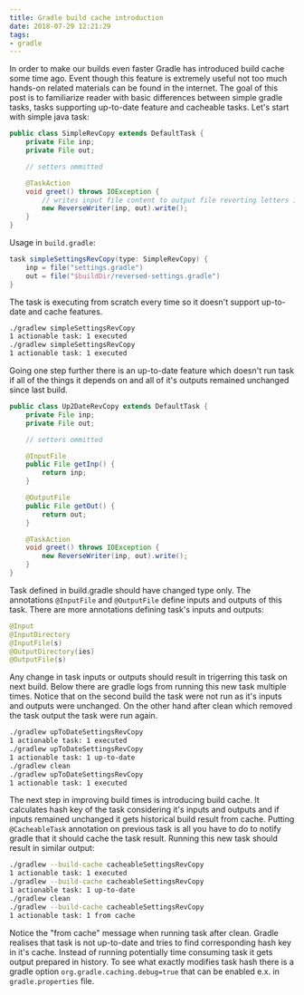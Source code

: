 ```yaml
---
title: Gradle build cache introduction
date: 2018-07-29 12:21:29
tags: 
- gradle
---
```


In order to make our builds even faster Gradle has introduced build cache some time ago. Event though this feature is extremely useful not too much hands-on related materials can be found in the internet. The goal  of this post is to familiarize reader with basic differences between simple gradle tasks, tasks supporting up-to-date feature and cacheable tasks. Let's start with simple java task:

```java
public class SimpleRevCopy extends DefaultTask {
    private File inp;
    private File out;

    // setters ommitted

    @TaskAction
    void greet() throws IOException {
        // writes input file content to output file reverting letters in lines
        new ReverseWriter(inp, out).write();
    }
}
```
Usage in `build.gradle`:
```groovy
task simpleSettingsRevCopy(type: SimpleRevCopy) {
    inp = file("settings.gradle")
    out = file("$buildDir/reversed-settings.gradle")
}
```
The task is executing from scratch every time so it doesn't support up-to-date and cache features.
```bash
./gradlew simpleSettingsRevCopy 
1 actionable task: 1 executed
./gradlew simpleSettingsRevCopy
1 actionable task: 1 executed
```
Going one step further there is an up-to-date feature which doesn't run task if all of the things it depends on and all of it's outputs remained unchanged since last build.
```java
public class Up2DateRevCopy extends DefaultTask {
    private File inp;
    private File out;

    // setters ommitted

    @InputFile
    public File getInp() {
        return inp;
    }

    @OutputFile
    public File getOut() {
        return out;
    }

    @TaskAction
    void greet() throws IOException {
        new ReverseWriter(inp, out).write();
    }
}
```
Task defined in build.gradle should have changed type only. The annotations `@InputFile` and `@OutputFile` define inputs and outputs of this task. There are more annotations defining task's inputs and outputs:
```java
@Input
@InputDirectory
@InputFile(s)
@OutputDirectory(ies)
@OutputFile(s)
```
Any change in task inputs or outputs should result in trigerring this task on next build. Below there are gradle logs from running this new task multiple times. Notice that on the second build the task were not run as it's inputs and outputs were unchanged. On the other hand after clean which removed the task output the task were run again.
```bash
./gradlew upToDateSettingsRevCopy
1 actionable task: 1 executed
./gradlew upToDateSettingsRevCopy
1 actionable task: 1 up-to-date
./gradlew clean
./gradlew upToDateSettingsRevCopy
1 actionable task: 1 executed
```
The next step in improving build times is introducing build cache. It calculates hash key of the task considering it's inputs and outputs and if inputs remained unchanged it gets historical build result from cache. Putting `@CacheableTask` annotation on previous task is all you have to do to notify gradle that it should cache the task result. Running this new task should result in similar output:
```bash
./gradlew --build-cache cacheableSettingsRevCopy
1 actionable task: 1 executed
./gradlew --build-cache cacheableSettingsRevCopy
1 actionable task: 1 up-to-date
./gradlew clean
./gradlew --build-cache cacheableSettingsRevCopy
1 actionable task: 1 from cache
```
Notice the "from cache" message when running task after clean. Gradle realises that task is not up-to-date and tries to find corresponding hash key in it's cache. Instead of running potentially time consuming task it gets output prepared in history. To see what exactly modifies  task hash there is a gradle option `org.gradle.caching.debug=true` that can be enabled e.x. in `gradle.properties` file.
